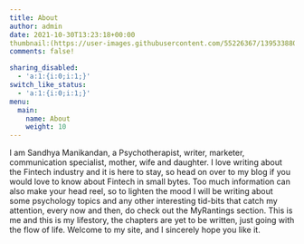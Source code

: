 ```yaml
---
title: About
author: admin
date: 2021-10-30T13:23:18+00:00
thumbnail:(https://user-images.githubusercontent.com/55226367/139533880-697fb2a7-475c-44e7-b67f-c395f73b50d2.jpeg)
comments: false!

sharing_disabled:
  - 'a:1:{i:0;i:1;}'
switch_like_status:
  - 'a:1:{i:0;i:1;}'
menu:
  main:
    name: About
    weight: 10
---
```

I am Sandhya Manikandan, a Psychotherapist, writer, marketer, communication specialist, mother, wife and daughter. I love writing about the Fintech industry and it is here to stay, so head on over to my blog if you would love to know about Fintech in small bytes. Too much information can also make your head reel, so to lighten the mood I will be writing about some psychology topics and any other interesting tid-bits that catch my attention, every now and then, do check out the MyRantings section. This is me and this is my lifestory, the chapters are yet to be written, just going with the flow of life. Welcome to my site, and I sincerely hope you like it. 
